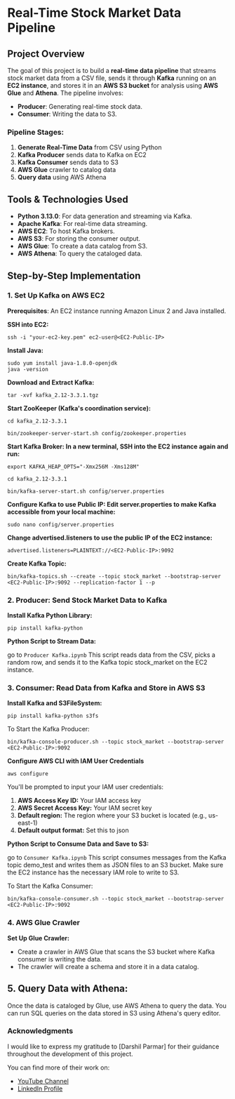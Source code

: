 # Real-Time Stock Market Data Pipeline

## Project Overview
The goal of this project is to build a **real-time data pipeline** that streams stock market data from a CSV file, sends it through **Kafka** running on an **EC2 instance**, and stores it in an **AWS S3 bucket** for analysis using **AWS Glue** and **Athena**. The pipeline involves:
- **Producer**: Generating real-time stock data.
- **Consumer**: Writing the data to S3.

### Pipeline Stages:
1. **Generate Real-Time Data** from CSV using Python
2. **Kafka Producer**  sends data to Kafka on EC2
3. **Kafka Consumer** sends data to S3
4. **AWS Glue** crawler to catalog data
5. **Query data** using AWS Athena

## Tools & Technologies Used
- **Python 3.13.0**: For data generation and streaming via Kafka.
- **Apache Kafka**: For real-time data streaming.
- **AWS EC2**: To host Kafka brokers.
- **AWS S3**: For storing the consumer output.
- **AWS Glue**: To create a data catalog from S3.
- **AWS Athena**: To query the cataloged data.

## Step-by-Step Implementation

### 1. Set Up Kafka on AWS EC2
**Prerequisites**: An EC2 instance running Amazon Linux 2 and Java installed.

**SSH into EC2:**
```
ssh -i "your-ec2-key.pem" ec2-user@<EC2-Public-IP>
```
**Install Java:**
```
sudo yum install java-1.8.0-openjdk
java -version
```
**Download and Extract Kafka:**
```wget https://downloads.apache.org/kafka/3.3.1/kafka_2.12-3.3.1.tgz
tar -xvf kafka_2.12-3.3.1.tgz
```

**Start ZooKeeper (Kafka's coordination service):**

```
cd kafka_2.12-3.3.1
```
```
bin/zookeeper-server-start.sh config/zookeeper.properties
```

**Start Kafka Broker: In a new terminal, SSH into the EC2 instance again and run:**

```
export KAFKA_HEAP_OPTS="-Xmx256M -Xms128M"
```
```
cd kafka_2.12-3.3.1
```
```
bin/kafka-server-start.sh config/server.properties
```

**Configure Kafka to use Public IP: Edit server.properties to make Kafka accessible from your local machine:**
```
sudo nano config/server.properties
```

**Change advertised.listeners to use the public IP of the EC2 instance:**
```
advertised.listeners=PLAINTEXT://<EC2-Public-IP>:9092
```
**Create Kafka Topic:**

```
bin/kafka-topics.sh --create --topic stock_market --bootstrap-server <EC2-Public-IP>:9092 --replication-factor 1 --p
```

### 2. Producer: Send Stock Market Data to Kafka

**Install Kafka Python Library:**

```
pip install kafka-python
```

**Python Script to Stream Data:**

go to ```Producer Kafka.ipynb```
This script reads data from the CSV, picks a random row, and sends it to the Kafka topic stock_market on the EC2 instance.

### 3. Consumer: Read Data from Kafka and Store in AWS S3

**Install Kafka and S3FileSystem:**

```
pip install kafka-python s3fs
```
To Start the Kafka Producer:
```
bin/kafka-console-producer.sh --topic stock_market --bootstrap-server <EC2-Public-IP>:9092
```

**Configure AWS CLI with IAM User Credentials**
```
aws configure
```
You'll be prompted to input your IAM user credentials:

1. **AWS Access Key ID:** Your IAM access key
2. **AWS Secret Access Key:** Your IAM secret key
3. **Default region:** The region where your S3 bucket is located (e.g., us-east-1)
4. **Default output format:** Set this to json
   
**Python Script to Consume Data and Save to S3:**

go to ```Consumer Kafka.ipynb```
This script consumes messages from the Kafka topic demo_test and writes them as JSON files to an S3 bucket. Make sure the EC2 instance has the necessary IAM role to write to S3.

To Start the Kafka Consumer:
```
bin/kafka-console-consumer.sh --topic stock_market --bootstrap-server <EC2-Public-IP>:9092
```

### 4. AWS Glue Crawler

**Set Up Glue Crawler:**

* Create a crawler in AWS Glue that scans the S3 bucket where Kafka consumer is writing the data.
* The crawler will create a schema and store it in a data catalog.

## 5. Query Data with Athena:
Once the data is cataloged by Glue, use AWS Athena to query the data.
You can run SQL queries on the data stored in S3 using Athena's query editor.


### Acknowledgments

I would like to express my gratitude to [Darshil Parmar] for their guidance throughout the development of this project. 

You can find more of their work on:
- [YouTube Channel](https://www.youtube.com/@DarshilParmar)
- [LinkedIn Profile](https://www.linkedin.com/in/darshil-parmar/)



